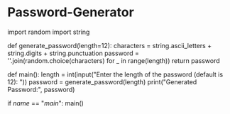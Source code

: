 # Password-Generator

import random
import string

def generate_password(length=12):
    characters = string.ascii_letters + string.digits + string.punctuation
    password = ''.join(random.choice(characters) for _ in range(length))
    return password

def main():
    length = int(input("Enter the length of the password (default is 12): "))
    password = generate_password(length)
    print("Generated Password:", password)

if _name_ == "_main_":
    main()
